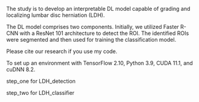 The study is to develop an interpretable DL model capable of grading and localizing lumbar disc herniation (LDH).


The DL model comprises two components. Initially, we utilized Faster R-CNN with a ResNet 101 architecture to detect the ROI. The identified ROIs were segmented and then used for training the classification model.


Please cite our research if you use my code.


To set up an environment with TensorFlow 2.10, Python 3.9, CUDA 11.1, and cuDNN 8.2.


step_one for LDH_detection


step_two for LDH_classifier
